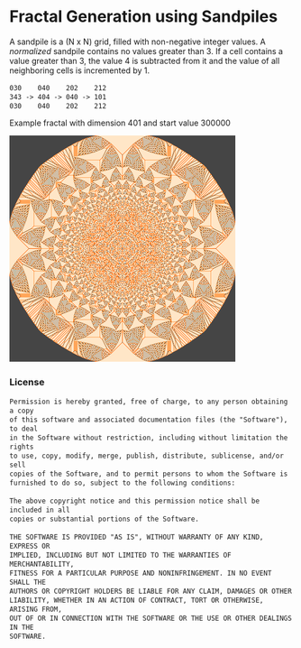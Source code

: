 # Fractal Generation using Sandpiles

A sandpile is a (N x N) grid, filled with non-negative integer values. 
A *normalized* sandpile contains no values greater than 3. If a cell contains a value greater than 3, the value 4 is subtracted from it and the value of all neighboring cells is incremented by 1.

```
030    040    202    212
343 -> 404 -> 040 -> 101
030    040    202    212
```
Example fractal with dimension 401 and start value 300000

![example fractal with dimension 401 and start value 300000](fractal_rust.png)

### License
```
Permission is hereby granted, free of charge, to any person obtaining a copy
of this software and associated documentation files (the "Software"), to deal
in the Software without restriction, including without limitation the rights
to use, copy, modify, merge, publish, distribute, sublicense, and/or sell
copies of the Software, and to permit persons to whom the Software is
furnished to do so, subject to the following conditions:

The above copyright notice and this permission notice shall be included in all
copies or substantial portions of the Software.

THE SOFTWARE IS PROVIDED "AS IS", WITHOUT WARRANTY OF ANY KIND, EXPRESS OR
IMPLIED, INCLUDING BUT NOT LIMITED TO THE WARRANTIES OF MERCHANTABILITY,
FITNESS FOR A PARTICULAR PURPOSE AND NONINFRINGEMENT. IN NO EVENT SHALL THE
AUTHORS OR COPYRIGHT HOLDERS BE LIABLE FOR ANY CLAIM, DAMAGES OR OTHER
LIABILITY, WHETHER IN AN ACTION OF CONTRACT, TORT OR OTHERWISE, ARISING FROM,
OUT OF OR IN CONNECTION WITH THE SOFTWARE OR THE USE OR OTHER DEALINGS IN THE
SOFTWARE.
```
